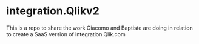 # integration.Qlikv2
This is a repo to share the work Giacomo and Baptiste are doing in relation to create a SaaS version of integration.Qlik.com
